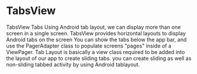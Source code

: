 # TabsView
TabsView
Tabs
Using Android tab layout, we can display more than one screen in a single screen.
TabsView provides horizontal layouts to display Android tabs on the screen
You can show the tabs below the app bar, and use the PagerAdapter class to populate screens "pages" inside of a ViewPager.
Tab Layout is basically a view class required to be added into the layout of our app to create sliding tabs.
you can create sliding as well as non-sliding tabbed activity by using Android tablayout.
